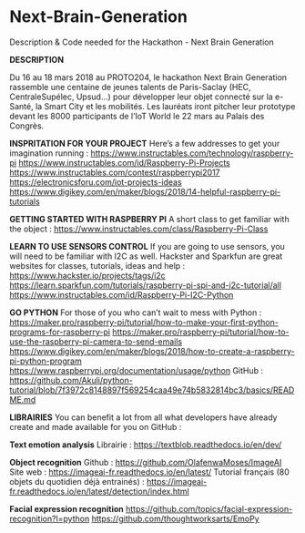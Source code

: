 # Next-Brain-Generation
Description &amp; Code needed for the Hackathon - Next Brain Generation 

**DESCRIPTION**

Du 16 au 18 mars 2018 au PROTO204, le hackathon Next Brain Generation rassemble une centaine de jeunes talents de Paris-Saclay (HEC, CentraleSupélec, Upsud…) pour développer leur objet connecté sur la e-Santé, la Smart City et les mobilités. Les lauréats iront pitcher leur prototype devant les 8000 participants de l’IoT World le 22 mars au Palais des Congrès.


**INSPRITATION FOR YOUR PROJECT**
Here’s a few addresses to get your imagination running :
https://www.instructables.com/technology/raspberry-pi
https://www.instructables.com/id/Raspberry-Pi-Projects
https://www.instructables.com/contest/raspberrypi2017
https://electronicsforu.com/iot-projects-ideas
https://www.digikey.com/en/maker/blogs/2018/14-helpful-raspberry-pi-tutorials

**GETTING STARTED WITH RASPBERRY PI**
A short class to get familiar with the object :
https://www.instructables.com/class/Raspberry-Pi-Class

**LEARN TO USE SENSORS CONTROL** 
If you are going to use sensors, you will need to be familiar with I2C as well. Hackster and Sparkfun are great websites for classes, tutorials, ideas and help :
https://www.hackster.io/projects/tags/i2c
https://learn.sparkfun.com/tutorials/raspberry-pi-spi-and-i2c-tutorial/all
https://www.instructables.com/id/Raspberry-Pi-I2C-Python

**GO PYTHON** 
For those of you who can’t wait to mess with Python :
https://maker.pro/raspberry-pi/tutorial/how-to-make-your-first-python-programs-for-raspberry-pi
https://maker.pro/raspberry-pi/tutorial/how-to-use-the-raspberry-pi-camera-to-send-emails
https://www.digikey.com/en/maker/blogs/2018/how-to-create-a-raspberry-pi-python-program
https://www.raspberrypi.org/documentation/usage/python
GitHub : https://github.com/Akuli/python-tutorial/blob/7f3972c8148897f569254caa49e74b5832814bc3/basics/README.md

**LIBRAIRIES**
You can benefit a lot from all what developers have already create and made available for you on GitHub : 

**Text emotion analysis** 
Librairie : https://textblob.readthedocs.io/en/dev/

**Object recognition**
Github : https://github.com/OlafenwaMoses/ImageAI
Site web : https://imageai-fr.readthedocs.io/en/latest/
Tutorial français (80 objets du quotidien déjà entrainés) : https://imageai-fr.readthedocs.io/en/latest/detection/index.html
 
 
**Facial expression recognition**
https://github.com/topics/facial-expression-recognition?l=python
https://github.com/thoughtworksarts/EmoPy

